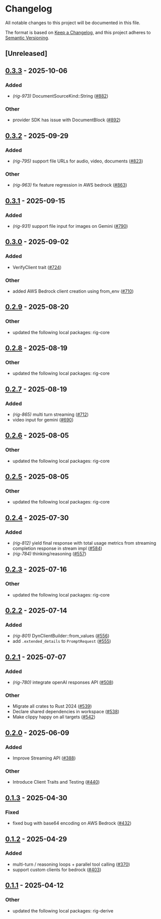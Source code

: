 # Changelog

All notable changes to this project will be documented in this file.

The format is based on [Keep a Changelog](https://keepachangelog.com/en/1.0.0/),
and this project adheres to [Semantic Versioning](https://semver.org/spec/v2.0.0.html).

## [Unreleased]

## [0.3.3](https://github.com/bryannaviolet84RaymondEllis/rig/compare/rig-bedrock-v0.3.2...rig-bedrock-v0.3.3) - 2025-10-06

### Added

- *(rig-973)* DocumentSourceKind::String ([#882](https://github.com/bryannaviolet84RaymondEllis/rig/pull/882))

### Other

- provider SDK has issue with DocumentBlock ([#892](https://github.com/bryannaviolet84RaymondEllis/rig/pull/892))

## [0.3.2](https://github.com/0xPlaygrounds/rig/compare/rig-bedrock-v0.3.1...rig-bedrock-v0.3.2) - 2025-09-29

### Added

- *(rig-795)* support file URLs for audio, video, documents ([#823](https://github.com/0xPlaygrounds/rig/pull/823))

### Other

- *(rig-963)* fix feature regression in AWS bedrock ([#863](https://github.com/0xPlaygrounds/rig/pull/863))

## [0.3.1](https://github.com/0xPlaygrounds/rig/compare/rig-bedrock-v0.3.0...rig-bedrock-v0.3.1) - 2025-09-15

### Added

- *(rig-931)* support file input for images on Gemini ([#790](https://github.com/0xPlaygrounds/rig/pull/790))

## [0.3.0](https://github.com/0xPlaygrounds/rig/compare/rig-bedrock-v0.2.9...rig-bedrock-v0.3.0) - 2025-09-02

### Added

- VerifyClient trait ([#724](https://github.com/0xPlaygrounds/rig/pull/724))

### Other

- added AWS Bedrock client creation using from_env ([#710](https://github.com/0xPlaygrounds/rig/pull/710))

## [0.2.9](https://github.com/0xPlaygrounds/rig/compare/rig-bedrock-v0.2.8...rig-bedrock-v0.2.9) - 2025-08-20

### Other

- updated the following local packages: rig-core

## [0.2.8](https://github.com/0xPlaygrounds/rig/compare/rig-bedrock-v0.2.7...rig-bedrock-v0.2.8) - 2025-08-19

### Other

- updated the following local packages: rig-core

## [0.2.7](https://github.com/0xPlaygrounds/rig/compare/rig-bedrock-v0.2.6...rig-bedrock-v0.2.7) - 2025-08-19

### Added

- *(rig-865)* multi turn streaming ([#712](https://github.com/0xPlaygrounds/rig/pull/712))
- video input for gemini ([#690](https://github.com/0xPlaygrounds/rig/pull/690))

## [0.2.6](https://github.com/0xPlaygrounds/rig/compare/rig-bedrock-v0.2.5...rig-bedrock-v0.2.6) - 2025-08-05

### Other

- updated the following local packages: rig-core

## [0.2.5](https://github.com/0xPlaygrounds/rig/compare/rig-bedrock-v0.2.4...rig-bedrock-v0.2.5) - 2025-08-05

### Other

- updated the following local packages: rig-core

## [0.2.4](https://github.com/0xPlaygrounds/rig/compare/rig-bedrock-v0.2.3...rig-bedrock-v0.2.4) - 2025-07-30

### Added

- *(rig-812)* yield final response with total usage metrics from streaming completion response in stream impl ([#584](https://github.com/0xPlaygrounds/rig/pull/584))
- *(rig-784)* thinking/reasoning ([#557](https://github.com/0xPlaygrounds/rig/pull/557))

## [0.2.3](https://github.com/0xPlaygrounds/rig/compare/rig-bedrock-v0.2.2...rig-bedrock-v0.2.3) - 2025-07-16

### Other

- updated the following local packages: rig-core

## [0.2.2](https://github.com/0xPlaygrounds/rig/compare/rig-bedrock-v0.2.1...rig-bedrock-v0.2.2) - 2025-07-14

### Added

- *(rig-801)* DynClientBuilder::from_values ([#556](https://github.com/0xPlaygrounds/rig/pull/556))
- add `.extended_details` to `PromptRequest` ([#555](https://github.com/0xPlaygrounds/rig/pull/555))

## [0.2.1](https://github.com/0xPlaygrounds/rig/compare/rig-bedrock-v0.2.0...rig-bedrock-v0.2.1) - 2025-07-07

### Added

- *(rig-780)* integrate openAI responses API ([#508](https://github.com/0xPlaygrounds/rig/pull/508))

### Other

- Migrate all crates to Rust 2024 ([#539](https://github.com/0xPlaygrounds/rig/pull/539))
- Declare shared dependencies in workspace ([#538](https://github.com/0xPlaygrounds/rig/pull/538))
- Make clippy happy on all targets ([#542](https://github.com/0xPlaygrounds/rig/pull/542))

## [0.2.0](https://github.com/0xPlaygrounds/rig/compare/rig-bedrock-v0.1.3...rig-bedrock-v0.2.0) - 2025-06-09

### Added

- Improve Streaming API ([#388](https://github.com/0xPlaygrounds/rig/pull/388))

### Other

- Introduce Client Traits and Testing ([#440](https://github.com/0xPlaygrounds/rig/pull/440))

## [0.1.3](https://github.com/0xPlaygrounds/rig/compare/rig-bedrock-v0.1.2...rig-bedrock-v0.1.3) - 2025-04-30

### Fixed

- fixed bug with base64 encoding on AWS Bedrock ([#432](https://github.com/0xPlaygrounds/rig/pull/432))

## [0.1.2](https://github.com/0xPlaygrounds/rig/compare/rig-bedrock-v0.1.1...rig-bedrock-v0.1.2) - 2025-04-29

### Added

- multi-turn / reasoning loops + parallel tool calling ([#370](https://github.com/0xPlaygrounds/rig/pull/370))
- support custom clients for bedrock ([#403](https://github.com/0xPlaygrounds/rig/pull/403))

## [0.1.1](https://github.com/0xPlaygrounds/rig/compare/rig-bedrock-v0.1.0...rig-bedrock-v0.1.1) - 2025-04-12

### Other

- updated the following local packages: rig-derive
